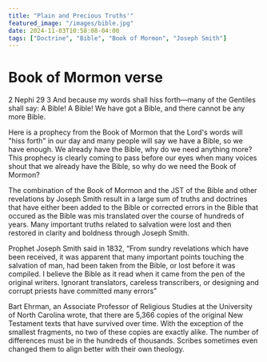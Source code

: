 ```yaml
---
title: "Plain and Precious Truths'"
featured_image: "/images/bible.jpg"
date: 2024-11-03T10:58:08-04:00
tags: ["Doctrine", "Bible", "Book of Mormon", "Joseph Smith"]
---
```


# Book of Mormon verse
2 Nephi 29
3 And because my words shall hiss forth—many of the Gentiles shall say: A Bible! A Bible! We have got a Bible, and there cannot be any more Bible.

Here is a prophecy from the Book of Mormon that the Lord's words will "hiss forth" in our day and many people will say we have a Bible, so we have enough. We already have the Bible, why do we need anything more? This prophecy is clearly coming to pass before our eyes when many voices shout that we already have the Bible, so why do we need the Book of Mormon? 

The combination of the Book of Mormon and the JST of the Bible and other revelations by Joseph Smith result in a large sum of truths and doctrines that have either been added to the Bible or corrected errors in the Bible that occured as the Bible was mis translated over the course of hundreds of years. Many important truths related to salvation were lost and then restored in clarity and boldness through Joseph Smith. 

Prophet Joseph Smith said in 1832, “From sundry revelations which have been received, it was apparent that many important points touching the salvation of man, had been taken from the Bible, or lost before it was compiled. I believe the Bible as it read when it came from the pen of the original writers. Ignorant translators, careless transcribers, or designing and corrupt priests have committed many errors”

Bart Ehrman, an Associate Professor of Religious Studies at the University of North Carolina wrote, that there are 5,366 copies of the original New Testament texts that have survived over time. With the exception of the smallest fragments, no two of these copies are exactly alike. The number of differences must be in the hundreds of thousands. Scribes sometimes even changed them to align better with their own theology.